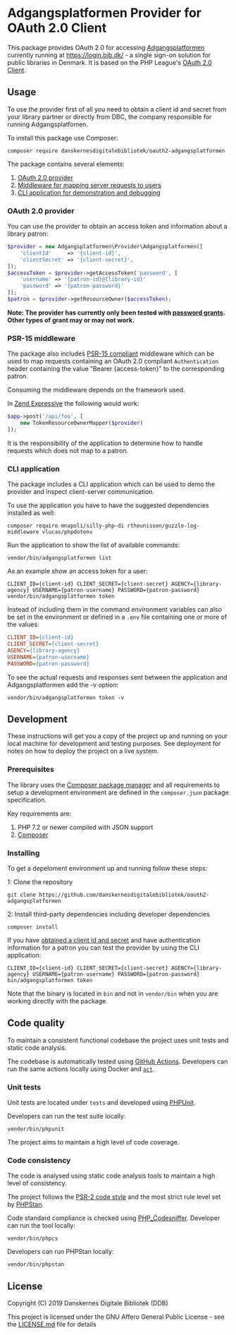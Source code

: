 # Adgangsplatformen Provider for OAuth 2.0 Client

This package provides OAuth 2.0 for accessing [Adgangsplatformen](https://github.com/DBCDK/hejmdal) currently running at https://login.bib.dk/ - a single sign-on solution for public libraries in Denmark. It is based on the PHP League's [OAuth 2.0 Client](https://github.com/thephpleague/oauth2-client).

## Usage

To use the provider first of all you need to obtain a client id and secret from your library partner or directly from DBC, the company responsible for running Adgangsplatfomen.

To install this package use Composer:

```shell
composer require danskernesdigitalebibliotek/oauth2-adgangsplatformen
```

The package contains several elements:

1. [OAuth 2.0 provider](#oauth-20-provider)
2. [Middleware for mapping server requests to users](#psr-15-middleware)
3. [CLI application for demonstration and debugging](#cli-application)

### OAuth 2.0 provider

You can use the provider to obtain an access token and information about a library patron:

```php
$provider = new Adgangsplatformen\Provider\Adgangsplatformen([
    'clientId'     => '{client-id}',
    'clientSecret' => '{client-secret}',
]);
$accessToken = $provider->getAccessToken('password', [
    'username' => '{patron-id}@{library-id}'
    'password' => '{patron-password}'
]);
$patron = $provider->getResourceOwner($accessToken);
```

**Note: The provider has currently only been tested with [password grants](https://oauth2.thephpleague.com/authorization-server/resource-owner-password-credentials-grant/). Other types of grant may or may not work.**

### PSR-15 middleware

The package also includes [PSR-15 compliant]((https://www.php-fig.org/psr/psr-15/)) middleware which can be used to map requests containing an OAuth 2.0 compliant `Authentication` header containing the value "Bearer {access-token}" to the corresponding patron.

Consuming the middleware depends on the framework used.

In [Zend Expressive](https://docs.zendframework.com/zend-expressive/) the following would work:

```php
$app->post('/api/foo', [
    new TokenResourceOwnerMapper($provider)
]);
```

It is the responsibility of the application to determine how to handle requests which does not map to a patron.


### CLI application

The package includes a CLI application which can be used to demo the provider and inspect client-server communication.

To use the application you have to have the suggested dependencies installed as well:

```shell
composer require mnapoli/silly-php-di rtheunissen/guzzle-log-middleware vlucas/phpdotenv
``` 

Run the application to show the list of available commands:

```shell
vendor/bin/adgangsplatformen list
```

As an example show an access token for a user:

```shell
CLIENT_ID={client-id} CLIENT_SECRET={client-secret} AGENCY={library-agency} USERNAME={patron-username} PASSWORD={patron-password} vendor/bin/adgangsplatformen token
```

Instead of including them in the command environment variables can also be set in the environment or defined in a `.env` file containing one or more of the values:

```ini
CLIENT_ID={client-id}
CLIENT_SECRET={client-secret}
AGENCY={library-agency}
USERNAME={patron-username}
PASSWORD={patron-password}
```

To see the actual requests and responses sent between the application and Adgangsplatformen add the -v option:

```shell
vendor/bin/adgangsplatformen token -v
````

## Development

These instructions will get you a copy of the project up and running on your local machine for development and testing purposes. See deployment for notes on how to deploy the project on a live system.

### Prerequisites

The library uses the [Composer package manager](https://getcomposer.org/) and all requirements to setup a development environment are defined in the `composer.json` package specification.

Key requirements are:

1. PHP 7.2 or newer compiled with JSON support
2. [Composer](https://getcomposer.org/download/)

### Installing

To get a depeloment environment up and running follow these steps:

1: Clone the repository

```shell
git clone https://github.com/danskernesdigitalebibliotek/oauth2-adgangsplatformen
```

2: Install third-party dependencies including developer dependencies

```shell
composer install
```

If you have [obtained a client id and secret](#usage) and have authentication information for a patron you can test the provider by using the CLI application:

```shell
CLIENT_ID={client-id} CLIENT_SECRET={client-secret} AGENCY={library-agency} USERNAME={patron-username} PASSWORD={patron-password} bin/adgangsplatformen token
```

Note that the binary is located in `bin` and not in `vendor/bin` when you are working directly with the package.

## Code quality

To maintain a consistent functional codebase the project uses unit tests and static code analysis.

The codebase is automatically tested using [GitHub Actions](https://developer.github.com/actions/). Developers can run the same actions locally using Docker and [`act`](https://github.com/nektos/act).

### Unit tests

Unit tests are located under `tests` and developed using [PHPUnit](https://phpunit.de/).

Developers can run the test suite locally:

```shell
vendor/bin/phpunit
```

The project aims to maintain a high level of code coverage.

### Code consistency

The code is analysed using static code analysis tools to maintain a high level of consistency.

The project follows the [PSR-2 code style](https://www.php-fig.org/psr/psr-2/) and the most strict rule level set by [PHPStan](https://github.com/phpstan/phpstan#rule-levels).

Code standard compliance is checked using [PHP_Codesniffer](https://github.com/squizlabs/PHP_CodeSniffer). Developer can run the tool locally:

```shell
vendor/bin/phpcs
```

Developers can run PHPStan locally:

```shell
vendor/bin/phpstan
```

## License

Copyright (C) 2019 Danskernes Digitale Bibliotek (DDB)

This project is licensed under the GNU Affero General Public License - see the [LICENSE.md](LICENSE.md) file for details
